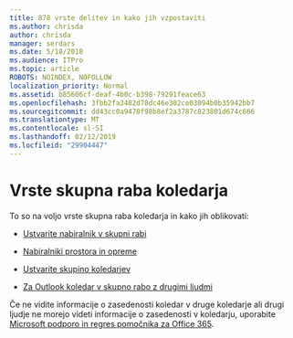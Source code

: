 ```yaml
---
title: 878 vrste delitev in kako jih vzpostaviti
ms.author: chrisda
author: chrisda
manager: serdars
ms.date: 5/18/2018
ms.audience: ITPro
ms.topic: article
ROBOTS: NOINDEX, NOFOLLOW
localization_priority: Normal
ms.assetid: b85606cf-deaf-4b0c-b398-79291feace63
ms.openlocfilehash: 3fbb2fa3482d78dc46e302ce03094b0b35942bb7
ms.sourcegitcommit: dd43cc0a9470f98b8ef2a3787c823801d674c666
ms.translationtype: MT
ms.contentlocale: sl-SI
ms.lasthandoff: 02/12/2019
ms.locfileid: "29904447"
---
```

# <a name="types-of-calendar-sharing"></a>Vrste skupna raba koledarja

To so na voljo vrste skupna raba koledarja in kako jih oblikovati:
  
- [Ustvarite nabiralnik v skupni rabi](https://support.office.com/article/871a246d-3acd-4bba-948e-5de8be0544c9.aspx)
    
- [Nabiralniki prostora in opreme](https://support.office.com/article/9f518a6d-1e2c-4d44-93f3-e19013a1552b.aspx)
    
- [Ustvarite skupino koledarjev](https://support.office.com/article/8385667b-d758-4489-a53f-f542dd01e6ff.aspx)
    
- [Za Outlook koledar v skupno rabo z drugimi ljudmi](https://support.office.com/article/353ed2c1-3ec5-449d-8c73-6931a0adab88.aspx)
    
Če ne vidite informacije o zasedenosti koledar v druge koledarje ali drugi ljudje ne morejo videti informacije o zasedenosti v koledarju, uporabite [Microsoft podporo in regres pomočnika za Office 365](https://diagnostics.office.com/).
  

